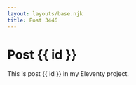 ```yaml
---
layout: layouts/base.njk
title: Post 3446
---
```


# Post {{ id }}

This is post {{ id }} in my Eleventy project.
